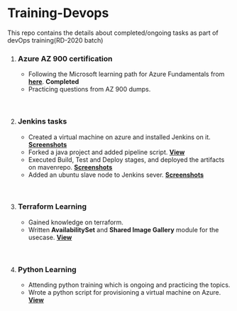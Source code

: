 
# Training-Devops

This repo contains the details about completed/ongoing tasks as part of devOps training(RD-2020 batch)

 1. ### Azure AZ 900 certification
    - Following the Microsoft learning path for Azure Fundamentals from **[here](https://docs.microsoft.com/en-us/learn/paths/azure-fundamentals/)**.  **Completed**
    - Practicing questions from AZ 900 dumps.
<br/>

 2. ### Jenkins tasks
    -  Created a virtual machine on azure and installed Jenkins on it. **[Screenshots](https://github.com/sachinshrma/Training-Devops/blob/master/Jenkins/Docs/InstallJenkins.pdf)**
    - Forked a java project and added pipeline script. **[View](https://github.com/sachinshrma/Training-Devops/blob/master/Jenkins/JenkinsJob/Jenkinsfile)**
    - Executed Build, Test and Deploy stages, and deployed the artifacts on mavenrepo. **[Screenshots](https://github.com/sachinshrma/Training-Devops/blob/master/Jenkins/Docs/DeployPipeline.pdf)**    
    - Added an ubuntu slave node to Jenkins sever. **[Screenshots](https://github.com/sachinshrma/Training-Devops/blob/master/Jenkins/Docs/SlaveNode.pdf)**    
<br/>

 3. ### Terraform Learning
    - Gained knowledge on terraform.
    - Written **AvailabilitySet** and **Shared Image Gallery** module for the usecase. **[View](https://github.com/sachinshrma/Training-Devops/tree/master/Terraform/Modules/Compute)**
<br/>

 4. ### Python Learning
    - Attending python training which is ongoing and practicing the topics.
    - Wrote a python script for provisioning a virtual machine on Azure. **[View](https://github.com/sachinshrma/Training-Devops/tree/master/Python/Azure/Compute)**

